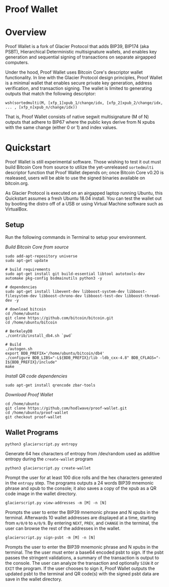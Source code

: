 # Proof Wallet

# Overview
Proof Wallet is a fork of Glacier Protocol that adds BIP39, BIP174 (aka PSBT), Hierarchical Deterministic multisignature wallets, and enables key generation and sequential signing of transactions on separate airgapped computers.

Under the hood, Proof Wallet uses Bitcoin Core's descriptor wallet functionality. In line with the Glacier Protocol design principles, Proof Wallet is a minimal wallet that enables secure private key generation, address verification, and transaction signing. The wallet is limited to generating outputs that match the following descriptor:

```
wsh(sortedmulti(M, [xfp_1]xpub_1/change/idx, [xfp_2]xpub_2/change/idx, ... , [xfp_n]xpub_n/change/idx))
```

That is, Proof Wallet consists of native segwit multisignature (M of N) outputs that adhere to BIP67 where the public keys derive from N xpubs with the same change (either 0 or 1) and index values.

# Quickstart
Proof Wallet is still experimental software. Those wishing to test it out must build Bitcoin Core from source to utilize the yet-unreleased `sortedmulti` descriptor function that Proof Wallet depends on; once Bitcoin Core v0.20 is realeased, users will be able to use the signed binaries available on bitcoin.org.

As Glacier Protocol is executed on an airgapped laptop running Ubuntu, this Quickstart assumes a fresh Ubuntu 18.04 install. You can test the wallet out by booting the distro off of a USB or using Virtual Machine software such as VirtualBox.

## Setup
Run the following commands in Terminal to setup your environment.

_Build Bitcoin Core from source_
```
sudo add-apt-repository universe
sudo apt-get update

# build requirements
sudo apt-get install git build-essential libtool autotools-dev automake pkg-config bsdmainutils python3 -y

# dependencies
sudo apt-get install libevent-dev libboost-system-dev libboost-filesystem-dev libboost-chrono-dev libboost-test-dev libboost-thread-dev -y

# download bitcoin
cd /home/ubuntu
git clone https://github.com/bitcoin/bitcoin.git
cd /home/ubuntu/bitcoin

# BerkeleyDB
./contrib/install_db4.sh `pwd`

# Build
./autogen.sh
export BDB_PREFIX='/home/ubuntu/bitcoin/db4'
./configure BDB_LIBS="-L${BDB_PREFIX}/lib -ldb_cxx-4.8" BDB_CFLAGS="-I${BDB_PREFIX}/include"
make
```

_Install QR code dependencies_
```
sudo apt-get install qrencode zbar-tools
```

_Download Proof Wallet_
```
cd /home/ubuntu
git clone https://github.com/hodlwave/proof-wallet.git
cd /home/ubuntu/proof-wallet
git checkout proof-wallet
```

## Wallet Programs
```
python3 glacierscript.py entropy
```
Generate 64 hex characters of entropy from /dev/random used as additive entropy during the `create-wallet` program

```
python3 glacierscript.py create-wallet
```

Prompt the user for at least 100 dice rolls and the hex characters generated in the `entropy` step. The programs outputs a 24 words BIP39 mnemonic phrase and xpub to the console; it also saves a copy of the xpub as a QR code image in the wallet directory.

```
glacierscript.py view-addresses -m [M] -n [N]
```

Prompts the user to enter the BIP39 mnemonic phrase and N xpubs in the terminal. Afterwards 10 wallet addresses are displayed at a time, starting from `m/0/0` to `m/0/9`. By entering `NEXT`, `PREV`, and `CHANGE` in the terminal, the user can browse the rest of the addresses in the wallet.

```
glacierscript.py sign-psbt -m [M] -n [N]
```
Prompts the user to enter the BIP39 mnemonic phrase and N xpubs in the terminal. The the user must enter a base64 encoded psbt to sign. If the psbt passes the stringent validations, a summary of the transaction is output to the console. The user can analyze the transaction and optionally `SIGN` it or `EXIT` the program. If the user chooses to sign it, Proof Wallet outputs the updated psbt to the terminal and QR code(s) with the signed psbt data are save in the wallet directory.
